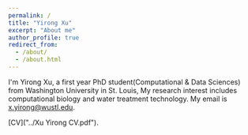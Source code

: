 ```yaml
---
permalink: /
title: "Yirong Xu"
excerpt: "About me"
author_profile: true
redirect_from: 
  - /about/
  - /about.html
---
```




I'm Yirong Xu, a first year PhD student(Computational & Data Sciences) from Washington University in St. Louis, My research interest includes computational biology and water treatment technology. My email is x.yirong@wustl.edu.

[CV]("../Xu Yirong CV.pdf").
